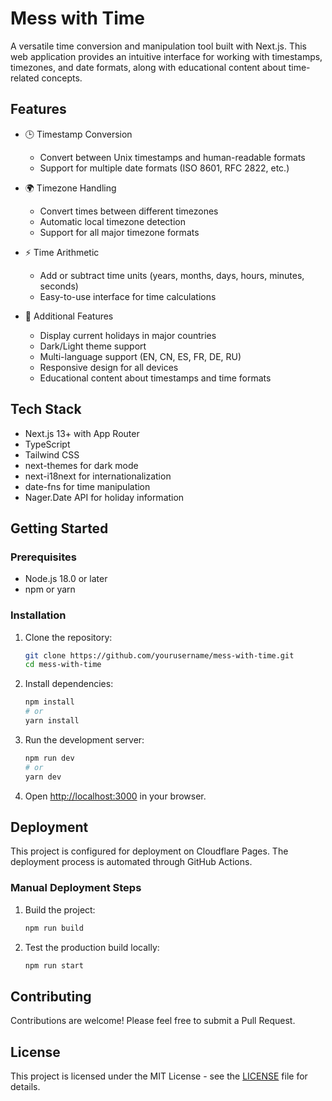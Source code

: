 # Mess with Time

A versatile time conversion and manipulation tool built with Next.js. This web application provides an intuitive interface for working with timestamps, timezones, and date formats, along with educational content about time-related concepts.

## Features

- 🕒 Timestamp Conversion
  - Convert between Unix timestamps and human-readable formats
  - Support for multiple date formats (ISO 8601, RFC 2822, etc.)

- 🌍 Timezone Handling
  - Convert times between different timezones
  - Automatic local timezone detection
  - Support for all major timezone formats

- ⚡ Time Arithmetic
  - Add or subtract time units (years, months, days, hours, minutes, seconds)
  - Easy-to-use interface for time calculations

- 🎯 Additional Features
  - Display current holidays in major countries
  - Dark/Light theme support
  - Multi-language support (EN, CN, ES, FR, DE, RU)
  - Responsive design for all devices
  - Educational content about timestamps and time formats

## Tech Stack

- Next.js 13+ with App Router
- TypeScript
- Tailwind CSS
- next-themes for dark mode
- next-i18next for internationalization
- date-fns for time manipulation
- Nager.Date API for holiday information

## Getting Started

### Prerequisites

- Node.js 18.0 or later
- npm or yarn

### Installation

1. Clone the repository:
   ```bash
   git clone https://github.com/yourusername/mess-with-time.git
   cd mess-with-time
   ```

2. Install dependencies:
   ```bash
   npm install
   # or
   yarn install
   ```

3. Run the development server:
   ```bash
   npm run dev
   # or
   yarn dev
   ```

4. Open [http://localhost:3000](http://localhost:3000) in your browser.

## Deployment

This project is configured for deployment on Cloudflare Pages. The deployment process is automated through GitHub Actions.

### Manual Deployment Steps

1. Build the project:
   ```bash
   npm run build
   ```

2. Test the production build locally:
   ```bash
   npm run start
   ```

## Contributing

Contributions are welcome! Please feel free to submit a Pull Request.

## License

This project is licensed under the MIT License - see the [LICENSE](LICENSE) file for details.

